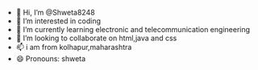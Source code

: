 - 👋 Hi, I’m @Shweta8248
- 👀 I’m interested in coding
- 🌱 I’m currently learning electronic and telecommunication engineering
- 💞️ I’m looking to collaborate on html,java and css
- 📫 i am from kolhapur,maharashtra
- 😄 Pronouns: shweta
  

<!---
Shweta8248/Shweta8248 is a ✨ special ✨ repository because its `README.md` (this file) appears on your GitHub profile.
You can click the Preview link to take a look at your changes.
--->
